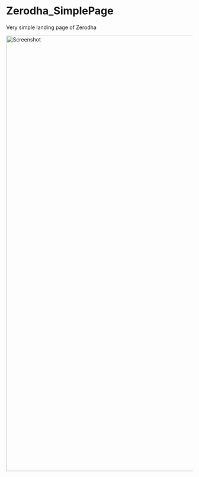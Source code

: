 # Zerodha_SimplePage
Very simple landing page of Zerodha

<img width="1176" alt="Screenshot" src="https://github.com/user-attachments/assets/fcb572e1-13a0-44ad-b4f6-7867a205e84a">


